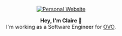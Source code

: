 <p align="center">
  <a href="https://www.dotclaire.im/" target="_blank">
    <img src="https://www.dotclaire.im/images/github-profile-banner.svg" alt="Personal Website" />
  </a>  
</p>

<p align="center">
  <b>Hey, I'm Claire 👋</b> <br />
  I'm working as a Software Engineer for <a href="https://www.ovoenergy.com/" target="_blank">OVO</a>.
</p>
